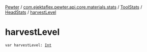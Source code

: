 [Pewter](../../../index.md) / [com.ejektaflex.pewter.api.core.materials.stats](../../index.md) / [ToolStats](../index.md) / [HeadStats](index.md) / [harvestLevel](./harvest-level.md)

# harvestLevel

`var harvestLevel: `[`Int`](https://kotlinlang.org/api/latest/jvm/stdlib/kotlin/-int/index.html)